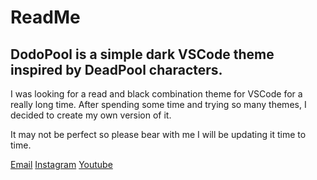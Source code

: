 # ReadMe

## DodoPool is a simple dark VSCode theme inspired by DeadPool characters.

I was looking for a read and black combination theme for VSCode for a really long time. After spending some time and trying so many themes, I decided to create my own version of it.

It may not be perfect so please bear with me I will be updating it time to time.

[Email](mailto:admin@iammukesh.com)
[Instagram](https://instagram.com/orangepreneur)
[Youtube](https://orangepreneur.com)

